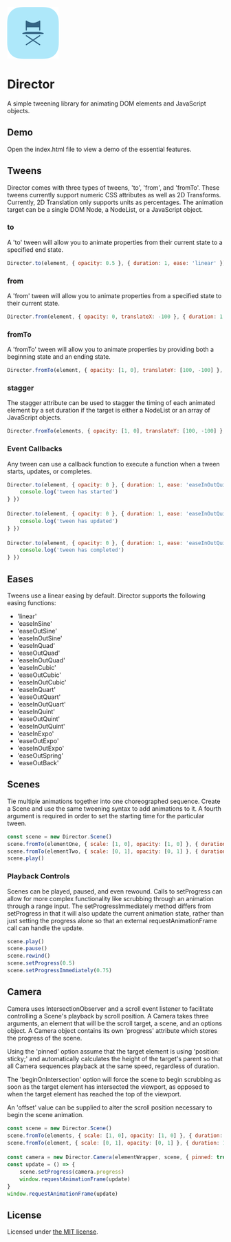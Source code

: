 <img src="/documentation/assets/img/icon.png?raw=true" width="120" style="max-width: 100%;">

# Director
A simple tweening library for animating DOM elements and JavaScript objects.

## Demo
Open the index.html file to view a demo of the essential features.

## Tweens
Director comes with three types of tweens, 'to', 'from', and 'fromTo'. These tweens currently support numeric CSS attributes as well as 2D Transforms. Currently, 2D Translation only supports units as percentages. The animation target can be a single DOM Node, a NodeList, or a JavaScript object.

### to
A 'to' tween will allow you to animate properties from their current state to a specified end state.
```javascript
Director.to(element, { opacity: 0.5 }, { duration: 1, ease: 'linear' })
```

### from
A 'from' tween will allow you to animate properties from a specified state to their current state.
```javascript
Director.from(element, { opacity: 0, translateX: -100 }, { duration: 1, ease: 'easeOutExpo' })
```

### fromTo
A 'fromTo' tween will allow you to animate properties by providing both a beginning state and an ending state.
```javascript
Director.fromTo(element, { opacity: [1, 0], translateY: [100, -100] }, { duration: 1, ease: 'easeInOutQuint' })
```

### stagger
The stagger attribute can be used to stagger the timing of each animated element by a set duration if the target is either a NodeList or an array of JavaScript objects.
```javascript
Director.fromTo(elements, { opacity: [1, 0], translateY: [100, -100] }, { duration: 1, stagger: 0.1, ease: 'easeInOutQuint' })
```

### Event Callbacks
Any tween can use a callback function to execute a function when a tween starts, updates, or completes.
```javascript
Director.to(element, { opacity: 0 }, { duration: 1, ease: 'easeInOutQuint', onStart: () => {
	console.log('tween has started')
} })

Director.to(element, { opacity: 0 }, { duration: 1, ease: 'easeInOutQuint', onUpdate: () => {
	console.log('tween has updated')
} })

Director.to(element, { opacity: 0 }, { duration: 1, ease: 'easeInOutQuint', onComplete: () => {
	console.log('tween has completed')
} })
```

## Eases
Tweens use a linear easing by default. Director supports the following easing functions:
- 'linear'
- 'easeInSine'
- 'easeOutSine'
- 'easeInOutSine'
- 'easeInQuad'
- 'easeOutQuad'
- 'easeInOutQuad'
- 'easeInCubic'
- 'easeOutCubic'
- 'easeInOutCubic'
- 'easeInQuart'
- 'easeOutQuart'
- 'easeInOutQuart'
- 'easeInQuint'
- 'easeOutQuint'
- 'easeInOutQuint'
- 'easeInExpo'
- 'easeOutExpo'
- 'easeInOutExpo'
- 'easeOutSpring'
- 'easeOutBack'

## Scenes
Tie multiple animations together into one choreographed sequence. Create a Scene and use the same tweening syntax to add animations to it. A fourth argument is required in order to set the starting time for the particular tween.

```javascript
const scene = new Director.Scene()
scene.fromTo(elementOne, { scale: [1, 0], opacity: [1, 0] }, { duration: 1, ease: 'easeOutQuint', stagger: 0.1 }, 0)
scene.fromTo(elementTwo, { scale: [0, 1], opacity: [0, 1] }, { duration: 1, ease: 'easeOutQuint' }, 0.25)
scene.play()
```

### Playback Controls
Scenes can be played, paused, and even rewound. Calls to setProgress can allow for more complex functionality like scrubbing through an animation through a range input. The setProgressImmediately method differs from setProgress in that it will also update the current animation state, rather than just setting the progress alone so that an external requestAnimationFrame call can handle the update.

```javascript
scene.play()
scene.pause()
scene.rewind()
scene.setProgress(0.5)
scene.setProgressImmediately(0.75)
```

## Camera
Camera uses IntersectionObserver and a scroll event listener to facilitate controlling a Scene's playback by scroll position. A Camera takes three arguments, an element that will be the scroll target, a scene, and an options object. A Camera object contains its own 'progress' attribute which stores the progress of the scene.

Using the 'pinned' option assume that the target element is using 'position: sticky;' and automatically calculates the height of the target's parent so that all Camera sequences playback at the same speed, regardless of duration.

The 'beginOnIntersection' option will force the scene to begin scrubbing as soon as the target element has intersected the viewport, as opposed to when the target element has reached the top of the viewport.

An 'offset' value can be supplied to alter the scroll position necessary to begin the scene animation.
```javascript
const scene = new Director.Scene()
scene.fromTo(elements, { scale: [1, 0], opacity: [1, 0] }, { duration: 1, ease: 'easeOutQuint', stagger: 0.1 }, 0)
scene.fromTo(element, { scale: [0, 1], opacity: [0, 1] }, { duration: 1, ease: 'easeOutQuint' }, 0.25)

const camera = new Director.Camera(elementWrapper, scene, { pinned: true, offset: 100, beginOnIntersection: true })
const update = () => {
	scene.setProgress(camera.progress)
	window.requestAnimationFrame(update)
}
window.requestAnimationFrame(update)
```

## License
Licensed under [the MIT license](LICENSE.md).



